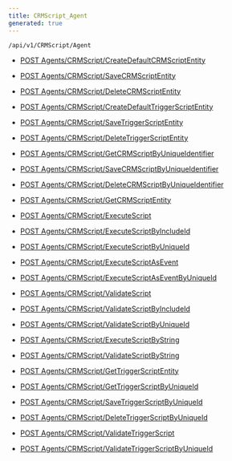 ```yaml
---
title: CRMScript_Agent
generated: true
---
```


```http
/api/v1/CRMScript/Agent
```




* [POST Agents/CRMScript/CreateDefaultCRMScriptEntity](v1CRMScriptAgent_CreateDefaultCRMScriptEntity.md)

* [POST Agents/CRMScript/SaveCRMScriptEntity](v1CRMScriptAgent_SaveCRMScriptEntity.md)

* [POST Agents/CRMScript/DeleteCRMScriptEntity](v1CRMScriptAgent_DeleteCRMScriptEntity.md)

* [POST Agents/CRMScript/CreateDefaultTriggerScriptEntity](v1CRMScriptAgent_CreateDefaultTriggerScriptEntity.md)

* [POST Agents/CRMScript/SaveTriggerScriptEntity](v1CRMScriptAgent_SaveTriggerScriptEntity.md)

* [POST Agents/CRMScript/DeleteTriggerScriptEntity](v1CRMScriptAgent_DeleteTriggerScriptEntity.md)

* [POST Agents/CRMScript/GetCRMScriptByUniqueIdentifier](v1CRMScriptAgent_GetCRMScriptByUniqueIdentifier.md)

* [POST Agents/CRMScript/SaveCRMScriptByUniqueIdentifier](v1CRMScriptAgent_SaveCRMScriptByUniqueIdentifier.md)

* [POST Agents/CRMScript/DeleteCRMScriptByUniqueIdentifier](v1CRMScriptAgent_DeleteCRMScriptByUniqueIdentifier.md)

* [POST Agents/CRMScript/GetCRMScriptEntity](v1CRMScriptAgent_GetCRMScriptEntity.md)

* [POST Agents/CRMScript/ExecuteScript](v1CRMScriptAgent_ExecuteScript.md)

* [POST Agents/CRMScript/ExecuteScriptByIncludeId](v1CRMScriptAgent_ExecuteScriptByIncludeId.md)

* [POST Agents/CRMScript/ExecuteScriptByUniqueId](v1CRMScriptAgent_ExecuteScriptByUniqueId.md)

* [POST Agents/CRMScript/ExecuteScriptAsEvent](v1CRMScriptAgent_ExecuteScriptAsEvent.md)

* [POST Agents/CRMScript/ExecuteScriptAsEventByUniqueId](v1CRMScriptAgent_ExecuteScriptAsEventByUniqueId.md)

* [POST Agents/CRMScript/ValidateScript](v1CRMScriptAgent_ValidateScript.md)

* [POST Agents/CRMScript/ValidateScriptByIncludeId](v1CRMScriptAgent_ValidateScriptByIncludeId.md)

* [POST Agents/CRMScript/ValidateScriptByUniqueId](v1CRMScriptAgent_ValidateScriptByUniqueId.md)

* [POST Agents/CRMScript/ExecuteScriptByString](v1CRMScriptAgent_ExecuteScriptByString.md)

* [POST Agents/CRMScript/ValidateScriptByString](v1CRMScriptAgent_ValidateScriptByString.md)

* [POST Agents/CRMScript/GetTriggerScriptEntity](v1CRMScriptAgent_GetTriggerScriptEntity.md)

* [POST Agents/CRMScript/GetTriggerScriptByUniqueId](v1CRMScriptAgent_GetTriggerScriptByUniqueId.md)

* [POST Agents/CRMScript/SaveTriggerScriptByUniqueId](v1CRMScriptAgent_SaveTriggerScriptByUniqueId.md)

* [POST Agents/CRMScript/DeleteTriggerScriptByUniqueId](v1CRMScriptAgent_DeleteTriggerScriptByUniqueId.md)

* [POST Agents/CRMScript/ValidateTriggerScript](v1CRMScriptAgent_ValidateTriggerScript.md)

* [POST Agents/CRMScript/ValidateTriggerScriptByUniqueId](v1CRMScriptAgent_ValidateTriggerScriptByUniqueId.md)